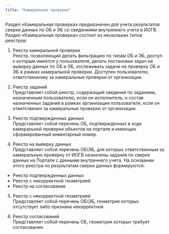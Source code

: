 ```yaml
---
title: "Камеральная проверка"
---
```


Раздел «Камеральная проверка» предназначен для учета результатов сверки данных по ОБ и ЭБ со сведениями внутреннего учета в ИОГВ.
Раздел «Камеральная проверка» состоит из нескольких типов реестров:

1. Реестр камеральной проверки  
Реестр, позволяющий делать фильтрацию по типам ОБ и ЭБ, доступ к которым имеется
у пользователя, делать постановки задач на выверку данных по ОБ и ЭБ, отслеживать задачи на проверку ОБ
и ЭБ в рамках камеральной проверки. Доступен пользователю, ответственному за камеральные проверки от организации.

2. Реестр заданий  
Представляет собой реестр, содержащий сведения по заданиям, назначенным пользователю, если
он исполнитель, и состав назначенных заданий в рамках организации пользователя, если он ответственен за камеральные проверки от организации.

3. Реестр подтвержденных данных  
Представляет собой перечень ОБ, подтвержденных в ходе камеральной проверки объектов на портале
и имеющих сформированный инвентарный номер.

4. Реестр на выверку данных  
Представляет собой перечень ОБ\ЭБ, для которых ответственным
за камеральную проверку от ИОГВ назначены задания по сверке данных
на Портале с данными внутреннего учета.
На основании этого реестра
по результатам сверки данных формируются:
 + Реестр подтвержденных данных
 + Реестр с некорректной геометрией
 + Реестр на согласование

5. Реестр с некорректной геометрией  
Представляет собой перечень ОБ\ЭБ, геометрия которых отсутствует либо признана некорректной.

6. Реестр согласований  
Представляет собой перечень ОБ, геометрия которых требует согласования.